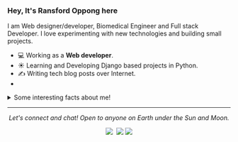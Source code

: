 ### Hey, It's Ransford Oppong here
I am Web designer/developer, Biomedical Engineer and Full stack Developer. I love experimenting with new technologies and building small projects.

- 💻 Working as a **Web developer**.
- ☀️ Learning and Developing Django based projects in Python.
- ✍️ Writing tech blog posts over Internet.
- 
<details>
  <summary>Some interesting facts about me!</summary>
  <br>

  - In mean time, I create visual and artistic images using photoshop, you can check those are on **[My Instagram](https://www.instagram.com/farad_tech/)**.

  - While Coding, Listening Music and developing useful code. ⭐️

  - Reading Novels, Action and Adventure, Autobiography & Biography, Comics, Detective and Mystery, Fantasy, Historical Fiction, Romance, Sci-Fi, History books.

  - Learning Physics and getting knowledge about Quantum Chromodynamics and Biophysics is My Night Job.

![My github stats](https://github-readme-stats.vercel.app/api?username=FaradayJnr&show_icons=true)

</details>

<hr>
<p align="center">
  <i>Let's connect and chat! Open to anyone on Earth under the Sun and Moon.</i>
<p align="center">
    <a href="https://twitter.com/farad_jr" alt="Twitter"><img src="https://github.com/FaradayJnr/FaradayJnr/blob/master/readme/twitter.png"></a>
    <a href="https://www.linkedin.com/in/dhruv-prajapati-151b88176/" alt="Linkedin"><img src=""></a>
    <a href="https://www.instagram.com/imdhruv_28" alt="Instagram"><img src="https://tse1.mm.bing.net/th?id=OIP.xa0FgRBsvMi7bmVNCDYsCgHaHa&pid=Api&rs=1&c=1&qlt=95&w=108&h=108"></a>
    <a href="https://github.com/imdhruv99" alt="GitHub"><img src="https://github.com/imdhruv99/imdhruv99/blob/master/readme/github.png"></a>
</p>
  
</p>
